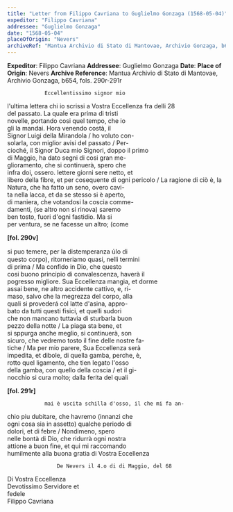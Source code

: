 ```yaml
---
title: "Letter from Filippo Cavriana to Guglielmo Gonzaga (1568-05-04)"
expeditor: "Filippo Cavriana"
addressee: "Guglielmo Gonzaga"
date: "1568-05-04"
placeOfOrigin: "Nevers"
archiveRef: "Mantua Archivio di Stato di Mantovae, Archivio Gonzaga, b654, fols. 290r-291r"
---
```


**Expeditor**: Filippo Cavriana
**Addressee**: Guglielmo Gonzaga
**Date**: 
**Place of Origin**: Nevers
**Archive Reference**: Mantua Archivio di Stato di Mantovae, Archivio Gonzaga, b654, fols. 290r-291r


        
            
                Eccellentissimo signor mio


                  
l'ultima lettera chi io scrissi a Vostra Eccellenza fra delli 28   
del passato. La quale era prima di tristi   
novelle, portando cosi quel tempo, che io   
gli la mandai. Hora venendo costà, il   
Signor Luigi della Mirandola / ho voluto con-  
solarla, con miglior avisi del passato / Per-  
cioché, il Signor Duca mio Signori, doppo il primo   
di Maggio, ha dato segni di cosi gran me-  
glioramento, che si continuerà, spero che   
infra doi, ossero. lettere giorni sere netto, et   
libero della fibre, et per cosequente di ogni pericolo / La ragione di ciò è, la   
Natura, che ha fatto un seno, overo cavi-  
ta nella lacca, et da se stesso si è aperto,   
di maniera, che votandosi la coscia comme-  
damenti, (se altro non si rinova) saremo   
ben tosto, fuori d'ogni fastidio. Ma si   
per ventura, se ne facesse un altro; (come


                
**[fol. 290v]**

                  
si puo temere, per la distemperanza u̍lo di   
questo corpo), ritorneriamo quasi, nelli termini   
di prima / Ma confido in Dio, che questo   
cosi buono principio di convalescenza, haverà il   
pogresso migliore. Sua Eccellenza mangia, et dorme   
assai bene, ne altro accidente cattivo, e, ri-  
maso, salvo che la megrezza del corpo, alla   
quali si provederá col latte d'asina, appro-  
bato da tutti questi fisici, et quelli sudori   
che non mancano tuttavia di sturbarla buon   
pezzo della notte / La piaga sta bene, et   
si sppurga anche meglio, si continuerà, son   
sicuro, che vedremo tosto il fine delle nostre fa-  
tiche / Ma per mio parere, Sua Eccellenza serà   
impedita, et dibole, di quella gamba, perche, è,   
rotto quel ligamento, che tien legato l'osso   
della gamba, con quello della coscia / et il gi-  
nocchio si cura molto; dalla ferita del quali


                
**[fol. 291r]**

                mai è uscita schilla d'osso, il che mi fa an-  
chio piu dubitare, che havremo (innanzi che   
ogni cosa sia in assetto) qualche periodo di   
dolori, et di febre / Nondimeno, spero   
nelle bontà di Dio, che ridurrà ogni nostra   
attione a buon fine, et qui mi raccomando   
humilmente alla buona gratia di Vostra Eccellenza


                
                    De Nevers il 4.o di di Maggio, del 68
                      
Di Vostra Eccellenza   
Devotissimo Servidore et   
fedele   
Filippo Cavriana
                


            
        
    